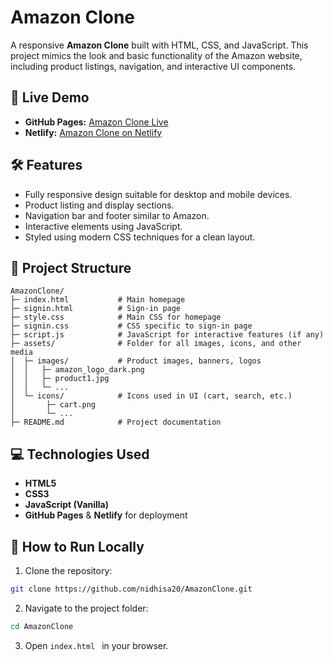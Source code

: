 # Amazon Clone

A responsive **Amazon Clone** built with HTML, CSS, and JavaScript. This project mimics the look and basic functionality of the Amazon website, including product listings, navigation, and interactive UI components.

## 🚀 Live Demo
- **GitHub Pages:** [Amazon Clone Live](https://nidhisa20.github.io/AmazonClone/)  
- **Netlify:** [Amazon Clone on Netlify](https://amazon-clone-frontendproject.netlify.app/)

## 🛠 Features
- Fully responsive design suitable for desktop and mobile devices.
- Product listing and display sections.
- Navigation bar and footer similar to Amazon.
- Interactive elements using JavaScript.
- Styled using modern CSS techniques for a clean layout.

## 📁 Project Structure

```plaintext
AmazonClone/
├─ index.html           # Main homepage
├─ signin.html          # Sign-in page
├─ style.css            # Main CSS for homepage
├─ signin.css           # CSS specific to sign-in page
├─ script.js            # JavaScript for interactive features (if any)
├─ assets/              # Folder for all images, icons, and other media
│  ├─ images/           # Product images, banners, logos
│  │   ├─ amazon_logo_dark.png
│  │   ├─ product1.jpg
│  │   └─ ...
│  └─ icons/            # Icons used in UI (cart, search, etc.)
│       ├─ cart.png
│       └─ ...
├─ README.md            # Project documentation

```


## 💻 Technologies Used
- **HTML5**
- **CSS3**
- **JavaScript (Vanilla)**
- **GitHub Pages** & **Netlify** for deployment

## 📌 How to Run Locally
1. Clone the repository:
```bash
git clone https://github.com/nidhisa20/AmazonClone.git
```
2. Navigate to the project folder:
```bash
cd AmazonClone
```
3. Open ```index.html ``` in your browser.

